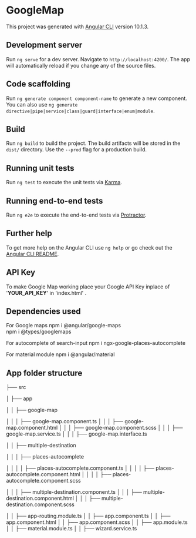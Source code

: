 # GoogleMap

This project was generated with [Angular CLI](https://github.com/angular/angular-cli) version 10.1.3.

## Development server

Run `ng serve` for a dev server. Navigate to `http://localhost:4200/`. The app will automatically reload if you change any of the source files.

## Code scaffolding

Run `ng generate component component-name` to generate a new component. You can also use `ng generate directive|pipe|service|class|guard|interface|enum|module`.

## Build

Run `ng build` to build the project. The build artifacts will be stored in the `dist/` directory. Use the `--prod` flag for a production build.

## Running unit tests

Run `ng test` to execute the unit tests via [Karma](https://karma-runner.github.io).

## Running end-to-end tests

Run `ng e2e` to execute the end-to-end tests via [Protractor](http://www.protractortest.org/).

## Further help

To get more help on the Angular CLI use `ng help` or go check out the [Angular CLI README](https://github.com/angular/angular-cli/blob/master/README.md).

## API Key

To make Google Map working place your Google API Key inplace of '**YOUR_API_KEY**' in 'index.html' .

## Dependencies used 

For Google maps
npm i @angular/google-maps  
npm i  @types/googlemaps

For autocomplete of search-input
npm i ngx-google-places-autocomplete

For material module
npm i @angular/material

## App folder structure


├── src

│   ├── app

│   │   ├── google-map 

│   │   │   ├── google-map.component.ts
│   │   │   ├── google-map.component.html
│   │   │   ├── google-map.component.scss
│   │   │   ├── google-map.service.ts
│   │   │   ├── google-map.interface.ts

│   │   ├── multiple-destination

│   │   │   ├── places-autocomplete 

│   │   │   │   ├── places-autocomplete.component.ts
│   │   │   │   ├── places-autocomplete.component.html
│   │   │   │   ├── places-autocomplete.component.scss

│   │   │   ├── multiple-destination.component.ts
│   │   │   ├── multiple-destination.component.html
│   │   │   ├── multiple-destination.component.scss

│   │   ├── app-routing.module.ts
│   │   ├── app.component.ts
│   │   ├── app.component.html
│   │   ├── app.component.scss
│   │   ├── app.module.ts
│   │   ├── material.module.ts
│   │   ├── wizard.service.ts

